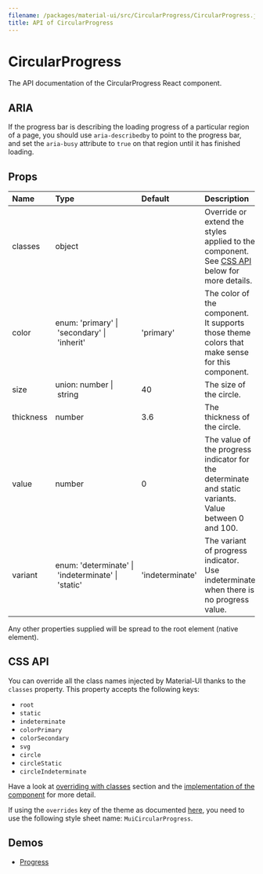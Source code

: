 ```yaml
---
filename: /packages/material-ui/src/CircularProgress/CircularProgress.js
title: API of CircularProgress
---
```


<!--- This documentation is automatically generated, do not try to edit it. -->

# CircularProgress

<p class="description">The API documentation of the CircularProgress React component.</p>

## ARIA

If the progress bar is describing the loading progress of a particular region of a page,
you should use `aria-describedby` to point to the progress bar, and set the `aria-busy`
attribute to `true` on that region until it has finished loading.

## Props

| Name | Type | Default | Description |
|:-----|:-----|:--------|:------------|
| <span class="prop-name">classes</span> | <span class="prop-type">object |   | Override or extend the styles applied to the component. See [CSS API](#css-api) below for more details. |
| <span class="prop-name">color</span> | <span class="prop-type">enum:&nbsp;'primary'&nbsp;&#124;<br>&nbsp;'secondary'&nbsp;&#124;<br>&nbsp;'inherit'<br> | <span class="prop-default">'primary'</span> | The color of the component. It supports those theme colors that make sense for this component. |
| <span class="prop-name">size</span> | <span class="prop-type">union:&nbsp;number&nbsp;&#124;<br>&nbsp;string<br> | <span class="prop-default">40</span> | The size of the circle. |
| <span class="prop-name">thickness</span> | <span class="prop-type">number | <span class="prop-default">3.6</span> | The thickness of the circle. |
| <span class="prop-name">value</span> | <span class="prop-type">number | <span class="prop-default">0</span> | The value of the progress indicator for the determinate and static variants. Value between 0 and 100. |
| <span class="prop-name">variant</span> | <span class="prop-type">enum:&nbsp;'determinate'&nbsp;&#124;<br>&nbsp;'indeterminate'&nbsp;&#124;<br>&nbsp;'static'<br> | <span class="prop-default">'indeterminate'</span> | The variant of progress indicator. Use indeterminate when there is no progress value. |

Any other properties supplied will be spread to the root element (native element).

## CSS API

You can override all the class names injected by Material-UI thanks to the `classes` property.
This property accepts the following keys:
- `root`
- `static`
- `indeterminate`
- `colorPrimary`
- `colorSecondary`
- `svg`
- `circle`
- `circleStatic`
- `circleIndeterminate`

Have a look at [overriding with classes](/customization/overrides#overriding-with-classes) section
and the [implementation of the component](https://github.com/mui-org/material-ui/tree/master/packages/material-ui/src/CircularProgress/CircularProgress.js)
for more detail.

If using the `overrides` key of the theme as documented
[here](/customization/themes#customizing-all-instances-of-a-component-type),
you need to use the following style sheet name: `MuiCircularProgress`.

## Demos

- [Progress](/demos/progress)

